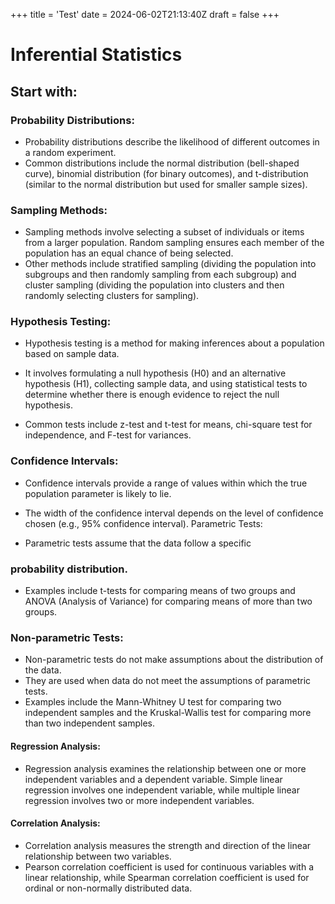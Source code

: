 +++
title = 'Test'
date = 2024-06-02T21:13:40Z
draft = false
+++


# Inferential Statistics
## Start with:

### Probability Distributions:

- Probability distributions describe the likelihood of different outcomes in a random experiment.
- Common distributions include the normal distribution (bell-shaped curve), binomial distribution (for binary outcomes), and t-distribution (similar to the normal distribution but used for smaller sample sizes).

### Sampling Methods:

- Sampling methods involve selecting a subset of individuals or items from a larger population.
Random sampling ensures each member of the population has an equal chance of being selected.
- Other methods include stratified sampling (dividing the population into subgroups and then randomly sampling from each subgroup) and cluster sampling (dividing the population into clusters and then randomly selecting clusters for sampling).

### Hypothesis Testing:

- Hypothesis testing is a method for making inferences about a population based on sample data.

- It involves formulating a null hypothesis (H0) and an alternative hypothesis (H1), collecting sample data, and using statistical tests to determine whether there is enough evidence to reject the null hypothesis.
- Common tests include z-test and t-test for means, chi-square test for independence, and F-test for variances.

### Confidence Intervals:

- Confidence intervals provide a range of values within which the true population parameter is likely to lie.
- The width of the confidence interval depends on the level of confidence chosen (e.g., 95% confidence interval).
Parametric Tests:

- Parametric tests assume that the data follow a specific 

### probability distribution.
  - Examples include t-tests for comparing means of two groups and ANOVA (Analysis of Variance) for comparing means of more than two groups.

### Non-parametric Tests:

- Non-parametric tests do not make assumptions about the distribution of the data.
- They are used when data do not meet the assumptions of parametric tests.
- Examples include the Mann-Whitney U test for comparing two independent samples and the Kruskal-Wallis test for comparing more than two independent samples.

#### Regression Analysis:

- Regression analysis examines the relationship between one or more independent variables and a dependent variable.
Simple linear regression involves one independent variable, while multiple linear regression involves two or more independent variables.

#### Correlation Analysis:

- Correlation analysis measures the strength and direction of the linear relationship between two variables.
- Pearson correlation coefficient is used for continuous variables with a linear relationship, while Spearman correlation coefficient is used for ordinal or non-normally distributed data.


